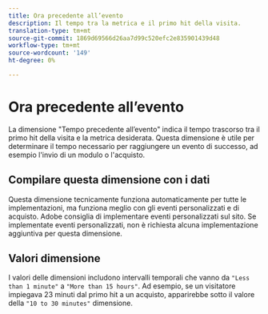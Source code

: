 ```yaml
---
title: Ora precedente all’evento
description: Il tempo tra la metrica e il primo hit della visita.
translation-type: tm+mt
source-git-commit: 1869d69566d26aa7d99c520efc2e835901439d48
workflow-type: tm+mt
source-wordcount: '149'
ht-degree: 0%

---
```



# Ora precedente all’evento

La dimensione &quot;Tempo precedente all’evento&quot; indica il tempo trascorso tra il primo hit della visita e la metrica desiderata. Questa dimensione è utile per determinare il tempo necessario per raggiungere un evento di successo, ad esempio l&#39;invio di un modulo o l&#39;acquisto.

## Compilare questa dimensione con i dati

Questa dimensione tecnicamente funziona automaticamente per tutte le implementazioni, ma funziona meglio con gli eventi personalizzati e di acquisto. Adobe consiglia di implementare eventi personalizzati sul sito. Se implementate eventi personalizzati, non è richiesta alcuna implementazione aggiuntiva per questa dimensione.

## Valori dimensione

I valori delle dimensioni includono intervalli temporali che vanno da `"Less than 1 minute"` a `"More than 15 hours"`. Ad esempio, se un visitatore impiegava 23 minuti dal primo hit a un acquisto, apparirebbe sotto il valore della `"10 to 30 minutes"` dimensione.
